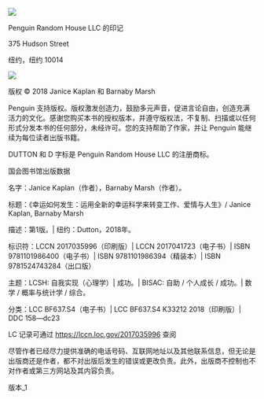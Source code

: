 ![](../image/DuttonDLogoCR.jpg)

Penguin Random House LLC 的印记

375 Hudson Street

纽约，纽约 10014

![](../image/penguin_black.jpg)

版权 © 2018 Janice Kaplan 和 Barnaby Marsh

Penguin 支持版权。版权激发创造力，鼓励多元声音，促进言论自由，创造充满活力的文化。感谢您购买本书的授权版本，并遵守版权法，不复制、扫描或以任何形式分发本书的任何部分，未经许可。您的支持帮助了作家，并让 Penguin 能继续为每位读者出版书籍。

DUTTON 和 D 字标是 Penguin Random House LLC 的注册商标。

国会图书馆出版数据

名字：Janice Kaplan（作者），Barnaby Marsh（作者）。

标题：《幸运如何发生：运用全新的幸运科学来转变工作、爱情与人生》/ Janice Kaplan, Barnaby Marsh

描述：第1版。| 纽约：Dutton，2018年。

标识符：LCCN 2017035996（印刷版）| LCCN 2017041723（电子书）| ISBN 9781101986400（电子书）| ISBN 9781101986394（精装本）| ISBN 9781524743284（出口版）

主题：LCSH: 自我实现（心理学）| 成功。| BISAC: 自助 / 个人成长 / 成功。| 数学 / 概率与统计学 / 综合。

分类：LCC BF637.S4（电子书）| LCC BF637.S4 K33212 2018（印刷版）| DDC 158—dc23

LC 记录可通过 https://lccn.loc.gov/2017035996 查阅

尽管作者已经尽力提供准确的电话号码、互联网地址以及其他联系信息，但无论是出版商还是作者，都不对出版后发生的错误或更改负责。此外，出版商不控制也不对作者或第三方网站及其内容负责。

版本_1
